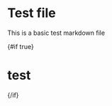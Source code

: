 # Test file

This is a basic test markdown file

<!-- This is a test{#if true}This is some **content**{/if}This is a test -->

{#if true}
# test
{/if}